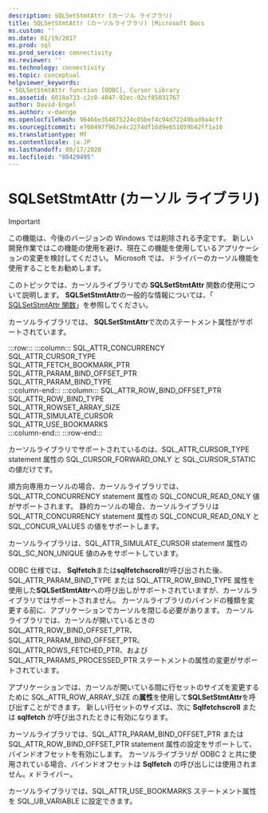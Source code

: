 ```yaml
---
description: SQLSetStmtAttr (カーソル ライブラリ)
title: SQLSetStmtAttr (カーソルライブラリ) |Microsoft Docs
ms.custom: ''
ms.date: 01/19/2017
ms.prod: sql
ms.prod_service: connectivity
ms.reviewer: ''
ms.technology: connectivity
ms.topic: conceptual
helpviewer_keywords:
- SQLSetStmtAttr function [ODBC], Cursor Library
ms.assetid: 6018a733-c2c8-4047-92ec-92cf85031767
author: David-Engel
ms.author: v-daenge
ms.openlocfilehash: 96466e354875224c05bef4c94d72249bad9a4cff
ms.sourcegitcommit: e700497f962e4c2274df16d9e651059b42ff1a10
ms.translationtype: MT
ms.contentlocale: ja-JP
ms.lasthandoff: 08/17/2020
ms.locfileid: "88429495"
---
```

# <a name="sqlsetstmtattr-cursor-library"></a>SQLSetStmtAttr (カーソル ライブラリ)
> [!IMPORTANT]  
>  この機能は、今後のバージョンの Windows では削除される予定です。 新しい開発作業ではこの機能の使用を避け、現在この機能を使用しているアプリケーションの変更を検討してください。 Microsoft では、ドライバーのカーソル機能を使用することをお勧めします。  
  
 このトピックでは、カーソルライブラリでの **SQLSetStmtAttr** 関数の使用について説明します。 **SQLSetStmtAttr**の一般的な情報については、「 [SQLSetStmtAttr 関数](../../../odbc/reference/syntax/sqlsetstmtattr-function.md)」を参照してください。  
  
 カーソルライブラリでは、 **SQLSetStmtAttr**で次のステートメント属性がサポートされています。  

:::row:::
    :::column:::
        SQL_ATTR_CONCURRENCY  
        SQL_ATTR_CURSOR_TYPE  
        SQL_ATTR_FETCH_BOOKMARK_PTR  
        SQL_ATTR_PARAM_BIND_OFFSET_PTR  
        SQL_ATTR_PARAM_BIND_TYPE  
    :::column-end:::
    :::column:::
        SQL_ATTR_ROW_BIND_OFFSET_PTR  
        SQL_ATTR_ROW_BIND_TYPE  
        SQL_ATTR_ROWSET_ARRAY_SIZE  
        SQL_ATTR_SIMULATE_CURSOR  
        SQL_ATTR_USE_BOOKMARKS  
    :::column-end:::
:::row-end:::

 カーソルライブラリでサポートされているのは、SQL_ATTR_CURSOR_TYPE statement 属性の SQL_CURSOR_FORWARD_ONLY と SQL_CURSOR_STATIC の値だけです。  
  
 順方向専用カーソルの場合、カーソルライブラリでは、SQL_ATTR_CONCURRENCY statement 属性の SQL_CONCUR_READ_ONLY 値がサポートされます。 静的カーソルの場合、カーソルライブラリは SQL_ATTR_CONCURRENCY statement 属性の SQL_CONCUR_READ_ONLY と SQL_CONCUR_VALUES の値をサポートします。  
  
 カーソルライブラリは、SQL_ATTR_SIMULATE_CURSOR statement 属性の SQL_SC_NON_UNIQUE 値のみをサポートしています。  
  
 ODBC 仕様では、 **Sqlfetch**または**sqlfetchscroll**が呼び出された後、SQL_ATTR_PARAM_BIND_TYPE または SQL_ATTR_ROW_BIND_TYPE 属性を使用した**SQLSetStmtAttr**への呼び出しがサポートされていますが、カーソルライブラリではサポートされません。 カーソルライブラリのバインドの種類を変更する前に、アプリケーションでカーソルを閉じる必要があります。 カーソルライブラリでは、カーソルが開いているときの SQL_ATTR_ROW_BIND_OFFSET_PTR、SQL_ATTR_PARAM_BIND_OFFSET_PTR、SQL_ATTR_ROWS_FETCHED_PTR、および SQL_ATTR_PARAMS_PROCESSED_PTR ステートメントの属性の変更がサポートされています。  
  
 アプリケーションでは、カーソルが開いている間に行セットのサイズを変更するために SQL_ATTR_ROW_ARRAY_SIZE の**属性**を使用して**SQLSetStmtAttr**を呼び出すことができます。 新しい行セットのサイズは、次に **Sqlfetchscroll** または **sqlfetch** が呼び出されたときに有効になります。  
  
 カーソルライブラリでは、SQL_ATTR_PARAM_BIND_OFFSET_PTR または SQL_ATTR_ROW_BIND_OFFSET_PTR statement 属性の設定をサポートして、バインドオフセットを有効にします。 カーソルライブラリが ODBC 2 と共に使用されている場合、バインドオフセットは **Sqlfetch** の呼び出しには使用されません。*x* ドライバー。  
  
 カーソルライブラリでは、SQL_ATTR_USE_BOOKMARKS ステートメント属性を SQL_UB_VARIABLE に設定できます。

